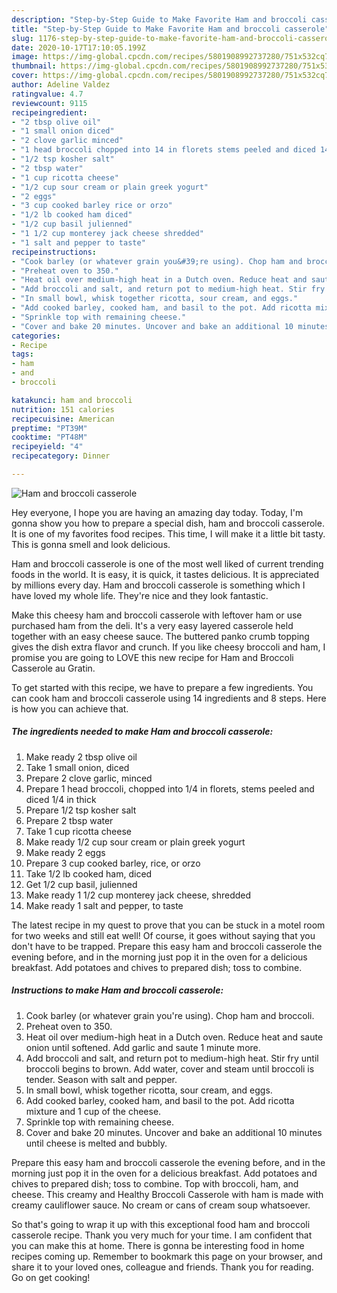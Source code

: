 ```yaml
---
description: "Step-by-Step Guide to Make Favorite Ham and broccoli casserole"
title: "Step-by-Step Guide to Make Favorite Ham and broccoli casserole"
slug: 1176-step-by-step-guide-to-make-favorite-ham-and-broccoli-casserole
date: 2020-10-17T17:10:05.199Z
image: https://img-global.cpcdn.com/recipes/5801908992737280/751x532cq70/ham-and-broccoli-casserole-recipe-main-photo.jpg
thumbnail: https://img-global.cpcdn.com/recipes/5801908992737280/751x532cq70/ham-and-broccoli-casserole-recipe-main-photo.jpg
cover: https://img-global.cpcdn.com/recipes/5801908992737280/751x532cq70/ham-and-broccoli-casserole-recipe-main-photo.jpg
author: Adeline Valdez
ratingvalue: 4.7
reviewcount: 9115
recipeingredient:
- "2 tbsp olive oil"
- "1 small onion diced"
- "2 clove garlic minced"
- "1 head broccoli chopped into 14 in florets stems peeled and diced 14 in thick"
- "1/2 tsp kosher salt"
- "2 tbsp water"
- "1 cup ricotta cheese"
- "1/2 cup sour cream or plain greek yogurt"
- "2 eggs"
- "3 cup cooked barley rice or orzo"
- "1/2 lb cooked ham diced"
- "1/2 cup basil julienned"
- "1 1/2 cup monterey jack cheese shredded"
- "1 salt and pepper to taste"
recipeinstructions:
- "Cook barley (or whatever grain you&#39;re using). Chop ham and broccoli."
- "Preheat oven to 350."
- "Heat oil over medium-high heat in a Dutch oven. Reduce heat and saute onion until softened. Add garlic and saute 1 minute more."
- "Add broccoli and salt, and return pot to medium-high heat. Stir fry until broccoli begins to brown. Add water, cover and steam until broccoli is tender. Season with salt and pepper."
- "In small bowl, whisk together ricotta, sour cream, and eggs."
- "Add cooked barley, cooked ham, and basil to the pot. Add ricotta mixture and 1 cup of the cheese."
- "Sprinkle top with remaining cheese."
- "Cover and bake 20 minutes. Uncover and bake an additional 10 minutes until cheese is melted and bubbly."
categories:
- Recipe
tags:
- ham
- and
- broccoli

katakunci: ham and broccoli 
nutrition: 151 calories
recipecuisine: American
preptime: "PT39M"
cooktime: "PT48M"
recipeyield: "4"
recipecategory: Dinner

---
```



![Ham and broccoli casserole](https://img-global.cpcdn.com/recipes/5801908992737280/751x532cq70/ham-and-broccoli-casserole-recipe-main-photo.jpg)

Hey everyone, I hope you are having an amazing day today. Today, I'm gonna show you how to prepare a special dish, ham and broccoli casserole. It is one of my favorites food recipes. This time, I will make it a little bit tasty. This is gonna smell and look delicious.

Ham and broccoli casserole is one of the most well liked of current trending foods in the world. It is easy, it is quick, it tastes delicious. It is appreciated by millions every day. Ham and broccoli casserole is something which I have loved my whole life. They're nice and they look fantastic.

Make this cheesy ham and broccoli casserole with leftover ham or use purchased ham from the deli. It&#39;s a very easy layered casserole held together with an easy cheese sauce. The buttered panko crumb topping gives the dish extra flavor and crunch. If you like cheesy broccoli and ham, I promise you are going to LOVE this new recipe for Ham and Broccoli Casserole au Gratin.


To get started with this recipe, we have to prepare a few ingredients. You can cook ham and broccoli casserole using 14 ingredients and 8 steps. Here is how you can achieve that.

<!--inarticleads1-->

##### The ingredients needed to make Ham and broccoli casserole:

1. Make ready 2 tbsp olive oil
1. Take 1 small onion, diced
1. Prepare 2 clove garlic, minced
1. Prepare 1 head broccoli, chopped into 1/4 in florets, stems peeled and diced 1/4 in thick
1. Prepare 1/2 tsp kosher salt
1. Prepare 2 tbsp water
1. Take 1 cup ricotta cheese
1. Make ready 1/2 cup sour cream or plain greek yogurt
1. Make ready 2 eggs
1. Prepare 3 cup cooked barley, rice, or orzo
1. Take 1/2 lb cooked ham, diced
1. Get 1/2 cup basil, julienned
1. Make ready 1 1/2 cup monterey jack cheese, shredded
1. Make ready 1 salt and pepper, to taste


The latest recipe in my quest to prove that you can be stuck in a motel room for two weeks and still eat well! Of course, it goes without saying that you don&#39;t have to be trapped. Prepare this easy ham and broccoli casserole the evening before, and in the morning just pop it in the oven for a delicious breakfast. Add potatoes and chives to prepared dish; toss to combine. 

<!--inarticleads2-->

##### Instructions to make Ham and broccoli casserole:

1. Cook barley (or whatever grain you&#39;re using). Chop ham and broccoli.
1. Preheat oven to 350.
1. Heat oil over medium-high heat in a Dutch oven. Reduce heat and saute onion until softened. Add garlic and saute 1 minute more.
1. Add broccoli and salt, and return pot to medium-high heat. Stir fry until broccoli begins to brown. Add water, cover and steam until broccoli is tender. Season with salt and pepper.
1. In small bowl, whisk together ricotta, sour cream, and eggs.
1. Add cooked barley, cooked ham, and basil to the pot. Add ricotta mixture and 1 cup of the cheese.
1. Sprinkle top with remaining cheese.
1. Cover and bake 20 minutes. Uncover and bake an additional 10 minutes until cheese is melted and bubbly.


Prepare this easy ham and broccoli casserole the evening before, and in the morning just pop it in the oven for a delicious breakfast. Add potatoes and chives to prepared dish; toss to combine. Top with broccoli, ham, and cheese. This creamy and Healthy Broccoli Casserole with ham is made with creamy cauliflower sauce. No cream or cans of cream soup whatsoever. 

So that's going to wrap it up with this exceptional food ham and broccoli casserole recipe. Thank you very much for your time. I am confident that you can make this at home. There is gonna be interesting food in home recipes coming up. Remember to bookmark this page on your browser, and share it to your loved ones, colleague and friends. Thank you for reading. Go on get cooking!
